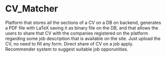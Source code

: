 # CV_Matcher

Platform that stores all the sections of a CV on a DB on backend, generates a PDF file with LaTeX saving it as binary file on the DB, and that allows the users to share that CV with the companies registered on the platform regarding some job description that is available on the site. Just upload the CV, no need to fill any form. Direct share of CV on a job apply. Recommender system to suggest suitable job opporunities.
